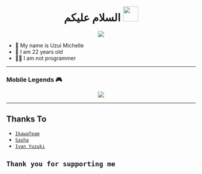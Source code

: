 <h1 align="center">السلام عليكم <img src="https://user-images.githubusercontent.com/1303154/88677602-1635ba80-d120-11ea-84d8-d263ba5fc3c0.gif" width="40px" alt=""><br></h1>
<p align="center">
  <img src="https://telegra.ph/f8fddbca85dcab7eebd58.jpg" />
</p>

<p align="center">

- 👤 My name is Uzui Michelle 
- 💌 I am 22 years old 
- 👨‍💻 I am not programmer

</p>

------
### Mobile Legends 🎮
<p align="center">
  <img src="https://telegra.ph/0186298dc8a9499d67e06.mp4" />
</p>

------
## Thanks To
* [`IkawaTeam`](https://github.com/IkawaTeam)
* [`Sasha`](https://github.com/LyliaSasha)
* [`Iyan Yuzuki`](https://github.com/JulianZuikaku)

```Thank you for supporting me```
------
